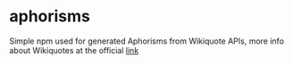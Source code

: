 # aphorisms
Simple npm used for generated Aphorisms from Wikiquote APIs, more info about Wikiquotes at the official [link][1]



[1]:https://www.mediawiki.org/wiki/API:Main_page
